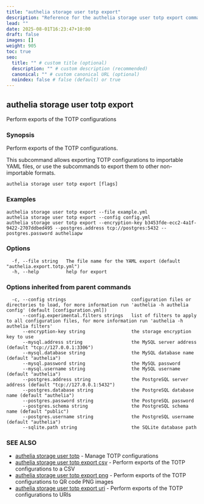 ```yaml
---
title: "authelia storage user totp export"
description: "Reference for the authelia storage user totp export command."
lead: ""
date: 2025-08-01T16:23:47+10:00
draft: false
images: []
weight: 905
toc: true
seo:
  title: "" # custom title (optional)
  description: "" # custom description (recommended)
  canonical: "" # custom canonical URL (optional)
  noindex: false # false (default) or true
---
```


## authelia storage user totp export

Perform exports of the TOTP configurations

### Synopsis

Perform exports of the TOTP configurations.

This subcommand allows exporting TOTP configurations to importable YAML files, or use the subcommands to export them to other non-importable formats.

```
authelia storage user totp export [flags]
```

### Examples

```
authelia storage user totp export --file example.yml
authelia storage user totp export --config config.yml
authelia storage user totp export --encryption-key b3453fde-ecc2-4a1f-9422-2707ddbed495 --postgres.address tcp://postgres:5432 --postgres.password autheliapw
```

### Options

```
  -f, --file string   The file name for the YAML export (default "authelia.export.totp.yml")
  -h, --help          help for export
```

### Options inherited from parent commands

```
  -c, --config strings                        configuration files or directories to load, for more information run 'authelia -h authelia config' (default [configuration.yml])
      --config.experimental.filters strings   list of filters to apply to all configuration files, for more information run 'authelia -h authelia filters'
      --encryption-key string                 the storage encryption key to use
      --mysql.address string                  the MySQL server address (default "tcp://127.0.0.1:3306")
      --mysql.database string                 the MySQL database name (default "authelia")
      --mysql.password string                 the MySQL password
      --mysql.username string                 the MySQL username (default "authelia")
      --postgres.address string               the PostgreSQL server address (default "tcp://127.0.0.1:5432")
      --postgres.database string              the PostgreSQL database name (default "authelia")
      --postgres.password string              the PostgreSQL password
      --postgres.schema string                the PostgreSQL schema name (default "public")
      --postgres.username string              the PostgreSQL username (default "authelia")
      --sqlite.path string                    the SQLite database path
```

### SEE ALSO

* [authelia storage user totp](authelia_storage_user_totp.md)	 - Manage TOTP configurations
* [authelia storage user totp export csv](authelia_storage_user_totp_export_csv.md)	 - Perform exports of the TOTP configurations to a CSV
* [authelia storage user totp export png](authelia_storage_user_totp_export_png.md)	 - Perform exports of the TOTP configurations to QR code PNG images
* [authelia storage user totp export uri](authelia_storage_user_totp_export_uri.md)	 - Perform exports of the TOTP configurations to URIs

